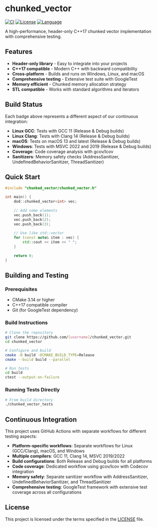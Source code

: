 # chunked_vector

[![CI](https://github.com/SergeyMakeev/chunked_vector/actions/workflows/ci.yml/badge.svg?branch=main)](https://github.com/SergeyMakeev/chunked_vector/actions/workflows/ci.yml)
[![License](https://img.shields.io/github/license/SergeyMakeev/chunked_vector)](LICENSE)
[![Language](https://img.shields.io/github/languages/top/SergeyMakeev/chunked_vector)](https://github.com/SergeyMakeev/chunked_vector)

A high-performance, header-only C++17 chunked vector implementation with comprehensive testing.

## Features

- **Header-only library** - Easy to integrate into your projects
- **C++17 compatible** - Modern C++ with backward compatibility
- **Cross-platform** - Builds and runs on Windows, Linux, and macOS
- **Comprehensive testing** - Extensive test suite with GoogleTest
- **Memory efficient** - Chunked memory allocation strategy
- **STL compatible** - Works with standard algorithms and iterators

## Build Status

Each badge above represents a different aspect of our continuous integration:

- **Linux GCC**: Tests with GCC 11 (Release & Debug builds)
- **Linux Clang**: Tests with Clang 14 (Release & Debug builds)  
- **macOS**: Tests on macOS 13 and latest (Release & Debug builds)
- **Windows**: Tests with MSVC 2022 and 2019 (Release & Debug builds)
- **Coverage**: Code coverage analysis with gcov/lcov
- **Sanitizers**: Memory safety checks (AddressSanitizer, UndefinedBehaviorSanitizer, ThreadSanitizer)

## Quick Start

```cpp
#include "chunked_vector/chunked_vector.h"

int main() {
    dod::chunked_vector<int> vec;
    
    // Add some elements
    vec.push_back(1);
    vec.push_back(2);
    vec.push_back(3);
    
    // Use like std::vector
    for (const auto& item : vec) {
        std::cout << item << " ";
    }
    
    return 0;
}
```

## Building and Testing

### Prerequisites

- CMake 3.14 or higher
- C++17 compatible compiler
- Git (for GoogleTest dependency)

### Build Instructions

```bash
# Clone the repository
git clone https://github.com/[username]/chunked_vector.git
cd chunked_vector

# Configure and build
cmake -B build -DCMAKE_BUILD_TYPE=Release
cmake --build build --parallel

# Run tests
cd build
ctest --output-on-failure
```

### Running Tests Directly

```bash
# From build directory
./chunked_vector_tests
```

## Continuous Integration

This project uses GitHub Actions with separate workflows for different testing aspects:

- **Platform-specific workflows**: Separate workflows for Linux (GCC/Clang), macOS, and Windows
- **Multiple compilers**: GCC 11, Clang 14, MSVC 2019/2022
- **Build configurations**: Both Release and Debug builds for all platforms
- **Code coverage**: Dedicated workflow using gcov/lcov with Codecov integration
- **Memory safety**: Separate sanitizer workflow with AddressSanitizer, UndefinedBehaviorSanitizer, and ThreadSanitizer
- **Comprehensive testing**: GoogleTest framework with extensive test coverage across all configurations

## License

This project is licensed under the terms specified in the [LICENSE](LICENSE) file.

